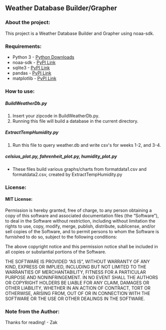 ## Weather Database Builder/Grapher

### About the project:
This project is a Weather Database Builder and Grapher using noaa-sdk.

### Requirements:
<ul>
<li>Python 3 - <a href="https://www.python.org/downloads/">Python Downloads</a></li>
<li>noaa-sdk - <a href="https://pypi.org/project/noaa-sdk/"> PyPI Link</a></li>
<li>sqlite3 - <a href="https://pypi.org/project/SQLite3-0611/"> PyPI Link</a></li>
<li>pandas - <a href="https://pypi.org/project/pandas/"> PyPI Link</a></li>
<li>matplotlib - <a href="https://pypi.org/project/matplotlib/"> PyPI Link</a></li>
</ul>

### How to use:
##### BuildWeatherDb.py
<ol>
<li>Insert your zipcode in BuildWeatherDb.py.</li>
<li>Running this file will build a database in the current directory.</li>
</ol>

##### ExtractTempHumidity.py
<ol>
<li>Run this file to query weather.db and write csv's for weeks 1-2, and 3-4.</li>
</ol>

##### celsius_plot.py, fahrenheit_plot.py, humidity_plot.py
<ul>
<li>These files build various graphs/charts from formatdata1.csv and formatdata2.csv, created by ExtractTempHumidity.py</li>
</ul>

### License:

#### MIT License:
Permission is hereby granted, free of charge, to any person obtaining a copy of this software and associated documentation files (the “Software”), to deal in the Software without restriction, including without limitation the rights to use, copy, modify, merge, publish, distribute, sublicense, and/or sell copies of the Software, and to permit persons to whom the Software is furnished to do so, subject to the following conditions:

The above copyright notice and this permission notice shall be included in all copies or substantial portions of the Software.

THE SOFTWARE IS PROVIDED “AS IS”, WITHOUT WARRANTY OF ANY KIND, EXPRESS OR IMPLIED, INCLUDING BUT NOT LIMITED TO THE WARRANTIES OF MERCHANTABILITY, FITNESS FOR A PARTICULAR PURPOSE AND NONINFRINGEMENT. IN NO EVENT SHALL THE AUTHORS OR COPYRIGHT HOLDERS BE LIABLE FOR ANY CLAIM, DAMAGES OR OTHER LIABILITY, WHETHER IN AN ACTION OF CONTRACT, TORT OR OTHERWISE, ARISING FROM, OUT OF OR IN CONNECTION WITH THE SOFTWARE OR THE USE OR OTHER DEALINGS IN THE SOFTWARE.

### Note from the Author:
Thanks for reading! - Zak